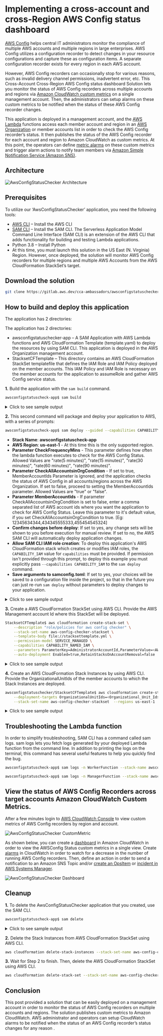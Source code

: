 #  Implementing a cross-account and cross-Region AWS Config status dashboard

[AWS Config](https://aws.amazon.com/config/) helps central IT administrators monitor the compliance of multiple AWS accounts and multiple regions in large enterprises. AWS Config utilizes a configuration recorder to detect changes in your resource configurations and capture these as configuration items. A separate configuration recorder exists for every region in each AWS account.

However, AWS Config recorders can occasionally stop for various reasons, such as invalid delivery channel permissions, inadvertent error, etc. This Cross-Account Cross-Region AWS Config status dashboard Solution lets you monitor the status of AWS Config recorders across multiple accounts and regions via [Amazon CloudWatch custom metrics](https://docs.aws.amazon.com/AmazonCloudWatch/latest/monitoring/publishingMetrics.html) on a single management account. Then, the administrators can setup alarms on these custom metrics to be notified when the status of these AWS Config recorder changes.

This application is deployed in a management account, and the [AWS Lambda](https://aws.amazon.com/lambda/) functions access each member account and region in an [AWS Organization](https://aws.amazon.com/organizations/) or member accounts list in order to check the AWS Config recorder’s status. It then publishes the status of the AWS Config recorder for each account and region to Amazon CloudWatch as custom metrics. At this point, the operators can define [metric alarms](https://aws.amazon.com/organizations/) on these custom metrics and trigger alarm actions to notify team members via [Amazon Simple Notification Service (Amazon SNS)](https://aws.amazon.com/sns/).

## Architecture

![AwsConfigStatusChecker Architecture](images/Architecture.png "Architecture")

## Prerequisites

To utilize our ‘AwsConfigStatusChecker’ application, you need the following tools:

- [AWS CLI](https://aws.amazon.com/cli/) – Install the AWS CLI
- [SAM CLI](https://docs.aws.amazon.com/serverless-application-model/latest/developerguide/serverless-sam-cli-install.html) – Install the SAM CLI. The Serverless Application Model Command Line Interface (SAM CLI) is an extension of the AWS CLI that adds functionality for building and testing Lambda applications.
- Python 3.8 – Install Python
- At this time, you must launch this solution in the US East (N. Virginia) Region. However, once deployed, the solution will monitor AWS Config recorders for multiple regions and multiple AWS Accounts from the AWS CloudFormation StackSet’s target.



## Download the solution

```bash
git clone https://gitlab.aws.dev/cca-ambassadors/awsconfigstatuschecker.git
```

## How to build and deploy this application

The application has 2 directories:

The application has 2 directories:
- awsconfigstatuschecker-app – A SAM Application with AWS Lambda functions and AWS CloudFormation Template (template.yaml) to deploy the resources by using SAM CLI. This application is deployed in the AWS Organization management account.
- StacksetCFTemplate – This directory contains an AWS CloudFormation StackSet templatefile that defines the IAM Role and IAM Policy deployed on the member accounts. This IAM Policy and IAM Role is necessary on the member accounts for the application to assumeRole and gather AWS Config service status.

**1.** Build the application with the `sam build` command.

```bash
awsconfigstatuscheck-app$ sam build
```
<details><summary>Click to see sample output</summary>

```bash
awsconfigstatuschecker/awsconfigstatuscheck-app$ sam build
Building codeuri: /home/sundjega/TFC/awsconfigstatuschecker/awsconfigstatuscheck-app/aws_config_status_check runtime: python3.8 metadata: {} functions: ['ManagerFunction', 'WorkerFunction']
Running PythonPipBuilder:ResolveDependencies
Running PythonPipBuilder:CopySource

Build Succeeded

Built Artifacts : .aws-sam/build
Built Template : .aws-sam/build/template.yaml

Commands you can use next
=========================
[*] Invoke Function: sam local invoke
[*] Deploy: sam deploy --guided

```
</details>

**2.** This second command will package and deploy your application to AWS, with a series of prompts:

```bash
awsconfigstatuscheck-app$ sam deploy --guided --capabilities CAPABILITY_NAMED_IAM
```

* **Stack Name**: **awsconfigstatuscheck-app** 
* **AWS Region**: **us-east-1** - At this time this is the only supported region.
* **Parameter CheckFrequencyMins** - This parameter defines how often the lambda function executes to check for the AWS Config Status. Allowed Values are "rate(5 minutes)", "rate(15 minutes)", "rate(30 minutes)", "rate(60 minutes)", "rate(90 minutes)".  
* **Parameter CheckAllAccountsinOrgCondition** - If set to true, MemberAccountIds Parameter is ignored, and the application checks the status of AWS Config in all accounts/regions across the AWS Organization. If set to false, proceed to setting the MemberAccountIds parameter. Allowed Values are "true" or "false". 
* **Parameter MemberAccountIds** - If parameter CheckAllAccountsinOrgCondition is set to false, enter a comma separated list of AWS account ids where you want the application to check for AWS Config Status. Leave this parameter to it's default value, if you set CheckAllAccountsinOrgCondition to true. [Eg: 12345634344,434345555333,455454545324]
* **Confirm changes before deploy**: If set to yes, any change sets will be shown to you before execution for manual review. If set to no, the AWS SAM CLI will automatically deploy application changes.
* **Allow SAM CLI IAM role creation**: To deploy this application's AWS CloudFormation stack which creates or modifies IAM roles, the `CAPABILITY_IAM` value for `capabilities` must be provided. If permission isn't provided through this prompt, to deploy this example you must explicitly pass `--capabilities CAPABILITY_IAM` to the `sam deploy` command.
* **Save arguments to samconfig.toml**: If set to yes, your choices will be saved to a configuration file inside the project, so that in the future you can just re-run `sam deploy` without parameters to deploy changes to your application.

<details><summary>Click to see sample output</summary>

```bash

awsconfigstatuscheck-app$ sam deploy --guided --capabilities CAPABILITY_NAMED_IAM

Configuring SAM deploy
======================

        Looking for config file [samconfig.toml] :  Not found

        Setting default arguments for 'sam deploy'
        =========================================
        Stack Name [sam-app]: awsconfigstatuscheck-app
        AWS Region [us-east-1]:
        Parameter CheckFrequencyMins [rate(30 minutes)]: rate(5 minutes)
        Parameter CheckAllAccountsinOrgCondition [true]:
        Parameter MemberAccountIds [IGNORE,IF,CheckAllAccountsinOrg,TRUE]:
        #Shows you resources changes to be deployed and require a 'Y' to initiate deploy
        Confirm changes before deploy [y/N]: y
        #SAM needs permission to be able to create roles to connect to the resources in your template
        Allow SAM CLI IAM role creation [Y/n]: Y
        Save arguments to configuration file [Y/n]: Y
        SAM configuration file [samconfig.toml]:
        SAM configuration environment [default]:

        Looking for resources needed for deployment: Found!

                Managed S3 bucket: aws-sam-cli-managed-default-samclisourcebucket-1w2spd13sbzyc
                A different default S3 bucket can be set in samconfig.toml

        Saved arguments to config file
        Running 'sam deploy' for future deployments will use the parameters saved above.
        The above parameters can be changed by modifying samconfig.toml
        Learn more about samconfig.toml syntax at
        https://docs.aws.amazon.com/serverless-application-model/latest/developerguide/serverless-sam-cli-config.html


        Deploying with following values
        ===============================
        Stack name                   : awsconfigstatuscheck-app
        Region                       : us-east-1
        Confirm changeset            : True
        Deployment s3 bucket         : aws-sam-cli-managed-default-samclisourcebucket-1w2spd13sbzyc
        Capabilities                 : ["CAPABILITY_NAMED_IAM"]
        Parameter overrides          : {"CheckFrequencyMins": "rate(5 minutes)", "CheckAllAccountsinOrgCondition": "true", "MemberAccountIds": "IGNORE,IF,CheckAllAccountsinOrg,TRUE"}
        Signing Profiles             : {}

Initiating deployment
=====================

Waiting for changeset to be created..

CloudFormation stack changeset
---------------------------------------------------------------------------------------------------------------------
Operation                     LogicalResourceId             ResourceType                  Replacement
---------------------------------------------------------------------------------------------------------------------
+ Add                         AppFunctionPolicy             AWS::IAM::ManagedPolicy       N/A
+ Add                         AppFunctionRole               AWS::IAM::Role                N/A
+ Add                         AssumedFunctionRole           AWS::IAM::Role                N/A
+ Add                         CheckAllAccountsinOrgParame   AWS::SSM::Parameter           N/A
                              ter
+ Add                         ConfigAccountsParameter       AWS::SSM::Parameter           N/A
+ Add                         ManagerFunctionScheduledRul   AWS::Events::Rule             N/A
                              e
+ Add                         ManagerFunction               AWS::Lambda::Function         N/A
+ Add                         PermissionForEventsToInvoke   AWS::Lambda::Permission       N/A
                              Lambda1
+ Add                         PermissionForEventsToInvoke   AWS::Lambda::Permission       N/A
                              Lambda2
+ Add                         WorkerFunctionRule            AWS::Events::Rule             N/A
+ Add                         WorkerFunction                AWS::Lambda::Function         N/A
---------------------------------------------------------------------------------------------------------------------

Changeset created successfully. arn:aws:cloudformation:us-east-1:xxxxxxxxxxxx:changeSet/samcli-deploy1628796085/e50cc209-e848-4bc8-9af4-954872d85a30


Previewing CloudFormation changeset before deployment
======================================================
Deploy this changeset? [y/N]: y

2021-08-12 13:21:41 - Waiting for stack create/update to complete

CloudFormation events from changeset
---------------------------------------------------------------------------------------------------------------------
ResourceStatus                ResourceType                  LogicalResourceId             ResourceStatusReason
---------------------------------------------------------------------------------------------------------------------
CREATE_IN_PROGRESS            AWS::IAM::ManagedPolicy       AppFunctionPolicy             -
CREATE_IN_PROGRESS            AWS::SSM::Parameter           ConfigAccountsParameter       -
CREATE_IN_PROGRESS            AWS::IAM::ManagedPolicy       AppFunctionPolicy             Resource creation Initiated
CREATE_IN_PROGRESS            AWS::SSM::Parameter           CheckAllAccountsinOrgParame   -
                                                            ter
CREATE_IN_PROGRESS            AWS::SSM::Parameter           CheckAllAccountsinOrgParame   Resource creation Initiated
                                                            ter
CREATE_IN_PROGRESS            AWS::SSM::Parameter           ConfigAccountsParameter       Resource creation Initiated
CREATE_COMPLETE               AWS::SSM::Parameter           CheckAllAccountsinOrgParame   -
                                                            ter
CREATE_COMPLETE               AWS::SSM::Parameter           ConfigAccountsParameter       -
CREATE_COMPLETE               AWS::IAM::ManagedPolicy       AppFunctionPolicy             -
CREATE_IN_PROGRESS            AWS::IAM::Role                AppFunctionRole               -
CREATE_IN_PROGRESS            AWS::IAM::Role                AssumedFunctionRole           -
CREATE_IN_PROGRESS            AWS::IAM::Role                AppFunctionRole               Resource creation Initiated
CREATE_IN_PROGRESS            AWS::IAM::Role                AssumedFunctionRole           Resource creation Initiated
CREATE_COMPLETE               AWS::IAM::Role                AssumedFunctionRole           -
CREATE_COMPLETE               AWS::IAM::Role                AppFunctionRole               -
CREATE_IN_PROGRESS            AWS::Lambda::Function         WorkerFunction                -
CREATE_IN_PROGRESS            AWS::Lambda::Function         ManagerFunction               -
CREATE_IN_PROGRESS            AWS::Lambda::Function         WorkerFunction                Resource creation Initiated
CREATE_IN_PROGRESS            AWS::Lambda::Function         ManagerFunction               Resource creation Initiated
CREATE_COMPLETE               AWS::Lambda::Function         WorkerFunction                -
CREATE_COMPLETE               AWS::Lambda::Function         ManagerFunction               -
CREATE_IN_PROGRESS            AWS::Events::Rule             WorkerFunctionRule            -
CREATE_IN_PROGRESS            AWS::Events::Rule             ManagerFunctionScheduledRul   Resource creation Initiated
                                                            e
CREATE_IN_PROGRESS            AWS::Events::Rule             WorkerFunctionRule            Resource creation Initiated
CREATE_IN_PROGRESS            AWS::Events::Rule             ManagerFunctionScheduledRul   -
                                                            e
CREATE_COMPLETE               AWS::Events::Rule             ManagerFunctionScheduledRul   -
                                                            e
CREATE_COMPLETE               AWS::Events::Rule             WorkerFunctionRule            -
CREATE_IN_PROGRESS            AWS::Lambda::Permission       PermissionForEventsToInvoke   -
                                                            Lambda2
CREATE_IN_PROGRESS            AWS::Lambda::Permission       PermissionForEventsToInvoke   -
                                                            Lambda1
CREATE_IN_PROGRESS            AWS::Lambda::Permission       PermissionForEventsToInvoke   Resource creation Initiated
                                                            Lambda2
CREATE_IN_PROGRESS            AWS::Lambda::Permission       PermissionForEventsToInvoke   Resource creation Initiated
                                                            Lambda1
CREATE_COMPLETE               AWS::Lambda::Permission       PermissionForEventsToInvoke   -
                                                            Lambda2
CREATE_COMPLETE               AWS::Lambda::Permission       PermissionForEventsToInvoke   -
                                                            Lambda1
CREATE_COMPLETE               AWS::CloudFormation::Stack    awsconfigstatuscheck-app      -
---------------------------------------------------------------------------------------------------------------------

CloudFormation outputs from deployed stack
---------------------------------------------------------------------------------------------------------------------
Outputs
---------------------------------------------------------------------------------------------------------------------
Key                 LambdaFunction1
Description         ManagerFunction ARN
Value               arn:aws:lambda:us-east-1:xxxxxxxxxx:function:ManagerFunction

Key                 LambdaFunction2
Description         WorkerFunction ARN
Value               arn:aws:lambda:us-east-1:xxxxxxxxxx:function:WorkerFunction
---------------------------------------------------------------------------------------------------------------------

Successfully created/updated stack - awsconfigstatuscheck-app in us-east-1

```
</details>

**3.** Create a AWS CloudFormation StackSet using AWS CLI. Provide the AWS Management account Id where this StackSet will be deployed.

```bash 
StacksetCFTemplate$ aws cloudformation create-stack-set \
    --description "role/policies for aws config checker" \
    --stack-set-name aws-config-checker-stackset \
    --template-body file://stacksettemplate.yml \
    --permission-model SERVICE_MANAGED \
    --capabilities CAPABILITY_NAMED_IAM \
    --parameters ParameterKey=AdministratorAccountId,ParameterValue=<AWS_ManagementAccountId> \
    --auto-deployment Enabled=true,RetainStacksOnAccountRemoval=false
```
<details><summary>Click to see sample output</summary>

```
awsconfigstatuschecker/StacksetCFTemplate$ aws cloudformation create-stack-set \
>     --description "role/policies for aws config checker" \
>     --stack-set-name aws-config-checker-stackset \
>     --template-body file://stacksettemplate.yml \
>     --permission-model SERVICE_MANAGED \
>     --capabilities CAPABILITY_NAMED_IAM \
>     --parameters ParameterKey=AdministratorAccountId,ParameterValue=xxxxxxxxxx \
>     --auto-deployment Enabled=true,RetainStacksOnAccountRemoval=false
{
    "StackSetId": "aws-config-checker-stackset:273c07d1-c7ab-4e6c-b388-0f6e2263c400"
}

```
</details>

**4.** Create an AWS CloudFormation Stack Instances by using AWS CLI. Provide the OrganizationalUnitIds of the member accounts to which the Stack Instances are deployed.

```bash
awsconfigstatuschecker/StacksetCFTemplate$ aws cloudformation create-stack-instances \
    --deployment-targets OrganizationalUnitIds=<Organizational_Unit_Ids> \
    --stack-set-name aws-config-checker-stackset  --regions us-east-1
```
<details><summary>Click to see sample output</summary>

```
awsconfigstatuschecker/StacksetCFTemplate$ aws cloudformation create-stack-instances \
>     --deployment-targets OrganizationalUnitIds=r-xxxx \
>     --stack-set-name aws-config-checker-stackset  --regions us-east-1
{
    "OperationId": "1e740a93-e980-44e0-a4d6-6747384dab2f"
}

```
</details>

## Troubleshooting the Lambda function

In order to simplify troubleshooting, SAM CLI has a command called sam logs. sam logs lets you fetch logs generated by your deployed Lambda function from the command line. In addition to printing the logs on the terminal, this command has several useful features to help you quickly find the bug.

```bash
awsconfigstatuscheck-app$ sam logs -n WorkerFunction --stack-name awsconfigstatuscheck-app --tail
```

```bash
awsconfigstatuscheck-app$ sam logs -n ManagerFunction --stack-name awsconfigstatuscheck-app --tail
```

## View the status of AWS Config Recorders across target accounts  Amazon CloudWatch Custom Metrics.

After a few minutes login to [AWS CloudWatch Console](https://console.aws.amazon.com/cloudwatch/home?region=us-east-1#metricsV2:graph=~(view~'timeSeries~stacked~false~region~'us-east-1);namespace=~'AWSConfigStatus) to view custom metrics of AWS Config recorders by region and account. 

![AwsConfigStatusChecker CustomMetric](images/custom-metric.png "Custom Metric AWSConfigStatus")

As shown below, you can create a [dashboard](https://docs.aws.amazon.com/AmazonCloudWatch/latest/monitoring/CloudWatch_Dashboards.html) in Amazon CloudWatch in order to view the AWSConfig Status custom metrics in a single view. Create [alarms](https://docs.aws.amazon.com/AmazonCloudWatch/latest/monitoring/AlarmThatSendsEmail.html) in CloudWatch in order to watch for a decrease in the number of running AWS Config recorders. Then, define an action in order to send a notification to an Amazon SNS Topic and/or [create an OpsItem](https://docs.aws.amazon.com/systems-manager/latest/userguide/OpsCenter-create-OpsItems-from-CloudWatch-Alarms.html) or [incident in AWS Systems Manager](https://docs.aws.amazon.com/incident-manager/latest/userguide/incident-creation.html).

![AwsConfigStatusChecker Dashboard](images/dashboard.png "CloudWatch Dashboard")

## Cleanup

**1.** To delete the AwsConfigStatusChecker application that you created, use the SAM CLI. 

```bash
awsconfigstatuscheck-app$ sam delete
```
<details><summary>Click to see sample output</summary>

```
awsconfigstatuscheck-app$ sam delete
        Are you sure you want to delete the stack awsconfigstatuschecker-app in the region us-east-1 ? [y/N]: y
        Are you sure you want to delete the folder awsconfigstatuschecker-app in S3 which contains the artifacts? [y/N]: y
        - Deleting S3 object with key awsconfigstatuschecker-app/aca923a2899ecef9bb25fc9d708b2067
        - Could not find and delete the S3 object with the key awsconfigstatuschecker-app/aca923a2899ecef9bb25fc9d708b2067
        - Deleting S3 object with key awsconfigstatuschecker-app/23b0a7ffd14c825f099b0d67a2d1ae18.template
        - Deleting S3 object with key awsconfigstatuschecker-app/26d62b2b9477b02ff57126cd6a59be0b.template
        - Deleting S3 object with key awsconfigstatuschecker-app/938f74b20506773321240e7555ac4910.template
        - Deleting S3 object with key awsconfigstatuschecker-app/93c76ece26e084135707d1b4b26f053b.template
        - Deleting S3 object with key awsconfigstatuschecker-app/b93be3ce737bcac83d43d92246689245.template
        - Deleting S3 object with key awsconfigstatuschecker-app/f81beb0c1361619d6542ef6017556482.template
        - Deleting Cloudformation stack awsconfigstatuschecker-app

Deleted successfully

```
</details>

**2.** Delete the Stack Instances from AWS CloudFormation StackSet using AWS CLI.

```bash
aws cloudformation delete-stack-instances --stack-set-name aws-config-checker-stackset  --regions us-east-1 --no-retain-stacks --deployment-targets OrganizationalUnitIds=<Organizational_Unit_Ids>
```

**3.** Wait for Step 2 to finish. Then, delete the AWS CloudFormation StackSet using AWS CLI.

```bash
aws cloudformation delete-stack-set --stack-set-name aws-config-checker-stackset
```

## Conclusion

This post provided a solution that can be easily deployed on a management account in order to monitor the status of AWS Config recorders on multiple accounts and regions. The solution publishes custom metrics to Amazon CloudWatch. AWS administrator and operators can setup CloudWatch alarms to be notified when the status of an AWS Config recorder’s status changes for any reason .
